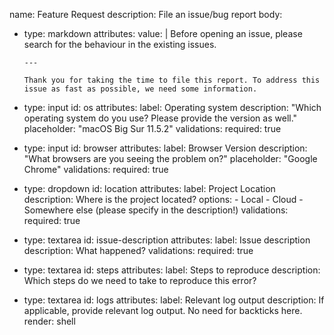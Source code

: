name: Feature Request
description: File an issue/bug report
body:
  - type: markdown
    attributes:
      value: |
        Before opening an issue, please search for the behaviour in the existing issues. 
        
        ---
        
        Thank you for taking the time to file this report. To address this issue as fast as possible, we need some information.
  - type: input
    id: os
    attributes:
      label: Operating system
      description: "Which operating system do you use? Please provide the version as well."
      placeholder: "macOS Big Sur 11.5.2"
    validations:
      required: true  
  - type: input
    id: browser
    attributes:
      label: Browser Version
      description: "What browsers are you seeing the problem on?"
      placeholder: "Google Chrome"
    validations:
      required: true
  - type: dropdown
    id: location
    attributes:
      label: Project Location
      description: Where is the project located?
      options:
        - Local
        - Cloud
        - Somewhere else (please specify in the description!)
    validations:
      required: true
  - type: textarea
    id: issue-description
    attributes:
      label: Issue description
      description: What happened?
    validations:
      required: true
  - type: textarea
    id: steps
    attributes:
      label: Steps to reproduce
      description: Which steps do we need to take to reproduce this error?
  - type: textarea
    id: logs
    attributes:
      label: Relevant log output
      description: If applicable, provide relevant log output. No need for backticks here.
      render: shell